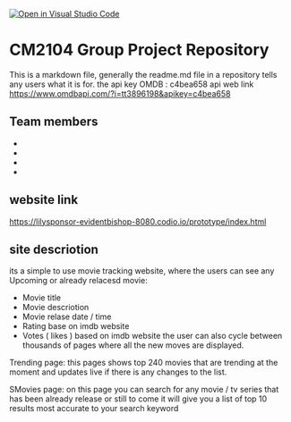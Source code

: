 [![Open in Visual Studio Code](https://classroom.github.com/assets/open-in-vscode-c66648af7eb3fe8bc4f294546bfd86ef473780cde1dea487d3c4ff354943c9ae.svg)](https://classroom.github.com/online_ide?assignment_repo_id=8802490&assignment_repo_type=AssignmentRepo)
# CM2104 Group Project Repository
This is a markdown file, generally the readme.md file in a repository tells any users what it is for. 
the api key OMDB : c4bea658
api web link https://www.omdbapi.com/?i=tt3896198&apikey=c4bea658


## Team members 
-
-
-
-


## website link
https://lilysponsor-evidentbishop-8080.codio.io/prototype/index.html

## site descriotion 
its a simple to use movie tracking website, where the users can see any
Upcoming or already relacesd movie:
- Movie title
- Movie descriotion 
- Movie relase date / time 
- Rating base on imdb website
- Votes ( likes ) based on imdb website
the user can also cycle between thousands of pages where all the new moves are displayed.

Trending page: this pages shows top 240 movies that are trending at the moment and updates live if there is any changes to the list.

SMovies page: on this page you can search for any movie / tv series that has been already release or still to come it will give you a list of top 10 results most accurate to your search keyword
